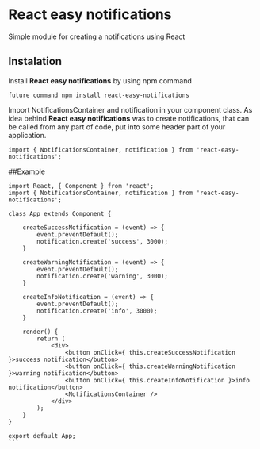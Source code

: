 # React easy notifications
Simple module for creating a notifications using React
## Instalation
Install **React easy notifications** by using npm command
```
future command npm install react-easy-notifications
```

Import NotificationsContainer and notification in your component class. As idea behind **React easy notifications** was to create notifications, that can be called from any part of code, put <NotificationsContainer /> into some header part of your application.
```
import { NotificationsContainer, notification } from 'react-easy-notifications';
```

##Example
````
import React, { Component } from 'react';
import { NotificationsContainer, notification } from 'react-easy-notifications';

class App extends Component {

	createSuccessNotification = (event) => {
		event.preventDefault();
		notification.create('success', 3000);
	}

	createWarningNotification = (event) => {
		event.preventDefault();
		notification.create('warning', 3000);
	}

	createInfoNotification = (event) => {
		event.preventDefault();
		notification.create('info', 3000);
	}

	render() {
		return (
			<div>
				<button onClick={ this.createSuccessNotification }>success notification</button>
				<button onClick={ this.createWarningNotification }>warning notification</button>
				<button onClick={ this.createInfoNotification }>info notification</button>
				<NotificationsContainer />
			</div>
		);
	}
}

export default App;
```